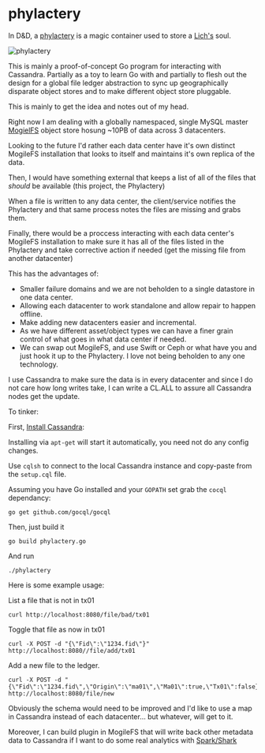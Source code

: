 phylactery
==========

In D&D, a [phylactery](http://en.wikipedia.org/wiki/Phylactery) is a magic container used to store a [Lich's](http://en.wikipedia.org/wiki/Lich_(Dungeons_%26_Dragons)) soul.

![phylactery](http://www.quickmeme.com/img/57/57ab7a1d5ded6007388965c3cc076c12ad0a492a98f578c613854d4d40d90da7.jpg "phylactery")

This is mainly a proof-of-concept Go program for interacting with Cassandra.   Partially as a toy to learn Go with and partially to flesh out the design for a global file ledger abstraction to sync up geographically disparate object stores and to make different object store pluggable.

This is mainly to get the idea and notes out of my head.

Right now I am dealing with a globally namespaced, single MySQL master [MogielFS](https://code.google.com/p/mogilefs/) object store hosung ~10PB of data across 3 datacenters.

Looking to the future I'd rather each data center have it's own distinct MogileFS installation that looks to itself and maintains it's own replica of the data.

Then, I would have something external that keeps a list of all of the files that _should_ be available (this project, the Phylactery)

When a file is written to any data center, the client/service notifies the Phylactery and that same process notes the files are missing and grabs them.

Finally, there would be a proccess interacting with each data center's MogileFS installation to make sure it has all of the files listed in the Phylactery and take corrective action if needed (get the missing file from another datacenter)

This has the advantages of:

* Smaller failure domains and we are not beholden to a single datastore in one data center.
* Allowing each datacenter to work standalone and allow repair to happen offline.
* Make adding new datacenters easier and incremental.
* As we have different asset/object types we can have a finer grain control of what goes in what data center if needed.
* We can swap out MogileFS, and use Swift or Ceph or what have you and just hook it up to the Phylactery.  I love not being beholden to any one technology.

I use Cassandra to make sure the data is in every datacenter and since I do not care how long writes take, I can write a CL.ALL to assure all Cassandra nodes get the update.

To tinker:

First, [Install Cassandra](http://www.datastax.com/documentation/cassandra/2.0/cassandra/install/installDeb_t.html):

Installing via `apt-get` will start it automatically, you need not do any config changes.

Use `cqlsh` to connect to the local Cassandra instance and copy-paste from the `setup.cql` file.

Assuming you have Go installed and your `GOPATH` set grab the `cocql` dependancy:

```
go get github.com/gocql/gocql

```

Then, just build it
```
go build phylactery.go 
```

And run
```
./phylactery 
```

Here is some example usage:

List a file that is not in tx01
```
curl http://localhost:8080/file/bad/tx01
```

Toggle that file as now in tx01
```
curl -X POST -d "{\"Fid\":\"1234.fid\"}" http://localhost:8080//file/add/tx01
```

Add a new file to the ledger.
```
curl -X POST -d "{\"Fid\":\"1234.fid\",\"Origin\":\"ma01\",\"Ma01\":true,\"Tx01\":false}" http://localhost:8080/file/new
```

Obviously the schema would need to be improved and I'd like to use a map in Cassandra instead of each datacenter... but whatever, will get to it.

Moreover, I can build plugin in MogileFS that will write back other metadata data to Cassandra if I want to do some real analytics with [Spark/Shark](http://www.slideshare.net/planetcassandra/c-summit-2013-realtime-analytics-using-cassandra-spark-and-shark-by-evan-chan)
